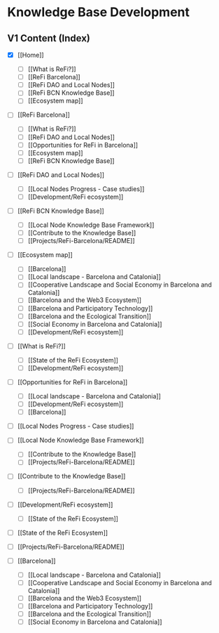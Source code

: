 # Knowledge Base Development

## V1 Content (Index)

- [x] [[Home]]
	- [ ] [[What is ReFi?]]
	- [ ] [[ReFi Barcelona]]
	- [ ] [[ReFi DAO and Local Nodes]]
	- [ ] [[ReFi BCN Knowledge Base]]
	- [ ] [[Ecosystem map]]

- [ ] [[ReFi Barcelona]]
	- [ ] [[What is ReFi?]]
	- [ ] [[ReFi DAO and Local Nodes]]
	- [ ] [[Opportunities for ReFi in Barcelona]]
	- [ ] [[Ecosystem map]]
	- [ ] [[ReFi BCN Knowledge Base]]

- [ ] [[ReFi DAO and Local Nodes]]
	- [ ] [[Local Nodes Progress - Case studies]]
	- [ ] [[Development/ReFi ecosystem]]

- [ ] [[ReFi BCN Knowledge Base]]
	- [ ] [[Local Node Knowledge Base Framework]]
	- [ ] [[Contribute to the Knowledge Base]]
	- [ ] [[Projects/ReFi-Barcelona/README]]

- [ ] [[Ecosystem map]]
	- [ ] [[Barcelona]]
	- [ ] [[Local landscape - Barcelona and Catalonia]]
	- [ ] [[Cooperative Landscape and Social Economy in Barcelona and Catalonia]]
	- [ ] [[Barcelona and the Web3 Ecosystem]]
	- [ ] [[Barcelona and Participatory Technology]]
	- [ ] [[Barcelona and the Ecological Transition]]
	- [ ] [[Social Economy in Barcelona and Catalonia]]
	- [ ] [[Development/ReFi ecosystem]]

- [ ] [[What is ReFi?]]
	- [ ] [[State of the ReFi Ecosystem]]
	- [ ] [[Development/ReFi ecosystem]]

- [ ] [[Opportunities for ReFi in Barcelona]]
	- [ ] [[Local landscape - Barcelona and Catalonia]]
	- [ ] [[Development/ReFi ecosystem]]
	- [ ] [[Barcelona]]

- [ ] [[Local Nodes Progress - Case studies]]

- [ ] [[Local Node Knowledge Base Framework]]
	- [ ] [[Contribute to the Knowledge Base]]
	- [ ] [[Projects/ReFi-Barcelona/README]]

- [ ] [[Contribute to the Knowledge Base]]
	- [ ] [[Projects/ReFi-Barcelona/README]]

- [ ] [[Development/ReFi ecosystem]]
	- [ ] [[State of the ReFi Ecosystem]]

- [ ] [[State of the ReFi Ecosystem]]

- [ ] [[Projects/ReFi-Barcelona/README]]

- [ ] [[Barcelona]]
	- [ ] [[Local landscape - Barcelona and Catalonia]]
	- [ ] [[Cooperative Landscape and Social Economy in Barcelona and Catalonia]]
	- [ ] [[Barcelona and the Web3 Ecosystem]]
	- [ ] [[Barcelona and Participatory Technology]]
	- [ ] [[Barcelona and the Ecological Transition]]
	- [ ]  [[Social Economy in Barcelona and Catalonia]]
